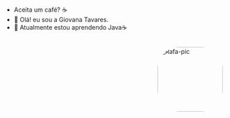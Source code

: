 - Aceita um café? ☕
- 👋 Olá! eu sou a Giovana Tavares.
- 🌱 Atualmente estou aprendendo Java☕


</div>
<div style="display: inline_block"><br>

  <img align="right" alt="Rafa-pic" height="150" style="border-radius:50px;" src="https://media.discordapp.net/attachments/639956127056134178/890373478988013628/Publicacoes_Instagram_1_1.png?width=676&height=676">
</div>
  
  ##


